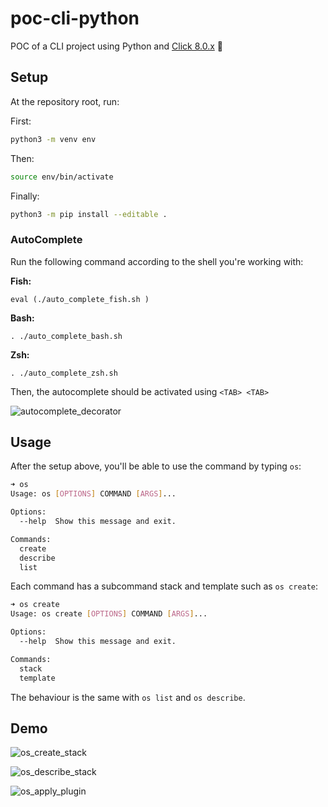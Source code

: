 # poc-cli-python

POC of a CLI project using Python and [Click 8.0.x](https://click.palletsprojects.com/en/8.0.x/api/) 🐍

## Setup

At the repository root, run:

First:

```bash
python3 -m venv env
```

Then:

```bash
source env/bin/activate
```

Finally:

```bash
python3 -m pip install --editable .
```

### AutoComplete

Run the following command according to the shell you're working with:

**Fish:**

```shell
eval (./auto_complete_fish.sh )
```

**Bash:**

```shell
. ./auto_complete_bash.sh
```

**Zsh:**

```shell
. ./auto_complete_zsh.sh
```

Then, the autocomplete should be activated using `<TAB> <TAB>`

![autocomplete_decorator](https://user-images.githubusercontent.com/22433243/143119442-69ca57cc-9612-4fb2-9ba0-1ae25ed364ba.gif)

## Usage

After the setup above, you'll be able to use the command by typing `os`:

```bash
➜ os
Usage: os [OPTIONS] COMMAND [ARGS]...

Options:
  --help  Show this message and exit.

Commands:
  create
  describe
  list
```

Each command has a subcommand stack and template such as `os create`:

```bash
➜ os create
Usage: os create [OPTIONS] COMMAND [ARGS]...

Options:
  --help  Show this message and exit.

Commands:
  stack
  template
  ```

The behaviour is the same with `os list` and `os describe`.

## Demo

![os_create_stack](https://user-images.githubusercontent.com/22433243/143079082-9550bb66-b580-403f-8ee4-0c8af1186926.gif)

![os_describe_stack](https://user-images.githubusercontent.com/22433243/143079102-7317a7c5-8bad-407c-9711-9896c9bed4e3.gif)

![os_apply_plugin](https://user-images.githubusercontent.com/22433243/143255418-ad915a3d-2b89-4eba-95d6-47df2f60d34e.gif)

